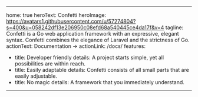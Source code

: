 ---
home: true
heroText: Confetti
heroImage: https://avatars1.githubusercontent.com/u/57274804?s=400&u=058242df13e206950c08efd68a540445ce4da17f&v=4
tagline: Confetti is a Go web application framework with an expressive, elegant syntax. Confetti combines the elegance of Laravel and the strictness of Go.
actionText: Documentation →
actionLink: /docs/
features:
- title: Developer friendly
  details: A project starts simple, yet all possibilities are within reach.
- title: Easily adaptable
  details: Confetti consists of all small parts that are easily adjustable.
- title: No magic
  details: A framework that you immediately understand.

------
